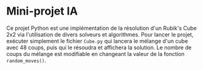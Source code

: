 # Mini-projet IA 

Ce projet Python est une implémentation de la résolution d'un Rubik's Cube 2x2 via l'utilisation de divers solveurs et algorithmes.
Pour lancer le projet, exécuter simplement le fichier `Cube.py` qui lancera le mélange d'un cube avec 48 coups, puis qui le résoudra et affichera la solution. Le nombre de coups du mélange est modifiable en changeant la valeur de la fonction `random_moves()`. 
